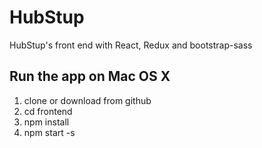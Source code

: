 HubStup
==========

HubStup's front end with React, Redux and bootstrap-sass

## Run the app on Mac OS X

1. clone or download from github
2. cd frontend
2. npm install
3. npm start -s
